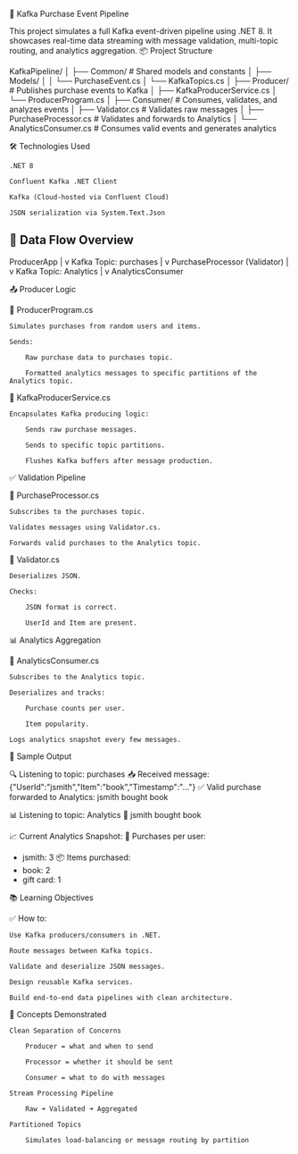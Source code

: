 🧾 Kafka Purchase Event Pipeline

This project simulates a full Kafka event-driven pipeline using .NET 8. It showcases real-time data streaming with message validation, multi-topic routing, and analytics aggregation.
📦 Project Structure

KafkaPipeline/
│
├── Common/              # Shared models and constants
│   ├── Models/
│   │   └── PurchaseEvent.cs
│   └── KafkaTopics.cs
│
├── Producer/            # Publishes purchase events to Kafka
│   ├── KafkaProducerService.cs
│   └── ProducerProgram.cs
│
├── Consumer/            # Consumes, validates, and analyzes events
│   ├── Validator.cs           # Validates raw messages
│   ├── PurchaseProcessor.cs  # Validates and forwards to Analytics
│   └── AnalyticsConsumer.cs  # Consumes valid events and generates analytics


🛠 Technologies Used

    .NET 8

    Confluent Kafka .NET Client

    Kafka (Cloud-hosted via Confluent Cloud)

    JSON serialization via System.Text.Json

## 🔄 Data Flow Overview

ProducerApp
   |
   v
Kafka Topic: purchases
   |
   v
PurchaseProcessor (Validator)
   |
   v
Kafka Topic: Analytics
   |
   v
AnalyticsConsumer



📤 Producer Logic

📄 ProducerProgram.cs

    Simulates purchases from random users and items.

    Sends:

        Raw purchase data to purchases topic.

        Formatted analytics messages to specific partitions of the Analytics topic.

🧱 KafkaProducerService.cs

    Encapsulates Kafka producing logic:

        Sends raw purchase messages.

        Sends to specific topic partitions.

        Flushes Kafka buffers after message production.

✅ Validation Pipeline

📄 PurchaseProcessor.cs

    Subscribes to the purchases topic.

    Validates messages using Validator.cs.

    Forwards valid purchases to the Analytics topic.

📄 Validator.cs

    Deserializes JSON.

    Checks:

        JSON format is correct.

        UserId and Item are present.

📊 Analytics Aggregation

📄 AnalyticsConsumer.cs

    Subscribes to the Analytics topic.

    Deserializes and tracks:

        Purchase counts per user.

        Item popularity.

    Logs analytics snapshot every few messages.

🧪 Sample Output

🔍 Listening to topic: purchases
📥 Received message: {"UserId":"jsmith","Item":"book","Timestamp":"..."}
✅ Valid purchase forwarded to Analytics: jsmith bought book

📊 Listening to topic: Analytics
🧾 jsmith bought book

📈 Current Analytics Snapshot:
👥 Purchases per user:
  - jsmith: 3
📦 Items purchased:
  - book: 2
  - gift card: 1

📚 Learning Objectives

✅ How to:

    Use Kafka producers/consumers in .NET.

    Route messages between Kafka topics.

    Validate and deserialize JSON messages.

    Design reusable Kafka services.

    Build end-to-end data pipelines with clean architecture.

🧠 Concepts Demonstrated

    Clean Separation of Concerns

        Producer = what and when to send

        Processor = whether it should be sent

        Consumer = what to do with messages

    Stream Processing Pipeline

        Raw ➜ Validated ➜ Aggregated

    Partitioned Topics

        Simulates load-balancing or message routing by partition
